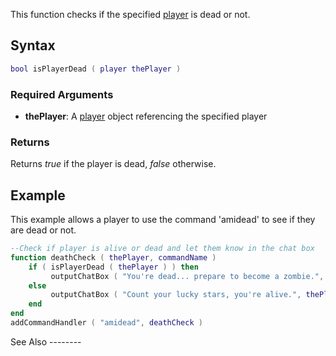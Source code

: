 This function checks if the specified [player](/player.md "wikilink") is dead or not.

Syntax
------

``` lua
bool isPlayerDead ( player thePlayer )
```

### Required Arguments

-   **thePlayer**: A [player](/player.md "wikilink") object referencing the specified player

### Returns

Returns *true* if the player is dead, *false* otherwise.

Example
-------

<section name="Server" class="server" show="true">
This example allows a player to use the command 'amidead' to see if they are dead or not.

``` lua
--Check if player is alive or dead and let them know in the chat box
function deathCheck ( thePlayer, commandName )
    if ( isPlayerDead ( thePlayer ) ) then
         outputChatBox ( "You're dead... prepare to become a zombie.", thePlayer )
    else
         outputChatBox ( "Count your lucky stars, you're alive.", thePlayer )
    end
end
addCommandHandler ( "amidead", deathCheck )
```

</section>
See Also
--------
